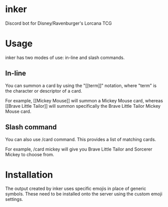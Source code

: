 # inker
Discord bot for Disney/Ravenburger's Lorcana TCG

# Usage
inker has two modes of use: in-line and slash commands.

## In-line
You can summon a card by using the "[[term]]" notation, where "term" is the character or descriptor of a card.

For example, [[Mickey Mouse]] will summon a Mickey Mouse card, whereas [[Brave Little Tailor]] will summon specifically
the Brave Little Tailor Mickey Mouse card.

## Slash command
You can also use /card command. This provides a list of matching cards.

For example, /card mickey will give you Brave Little Tailor and Sorcerer Mickey to choose from.

# Installation

The output created by inker uses specific emojis in place of generic symbols. These need to be installed onto the server
using the custom emoji settings.